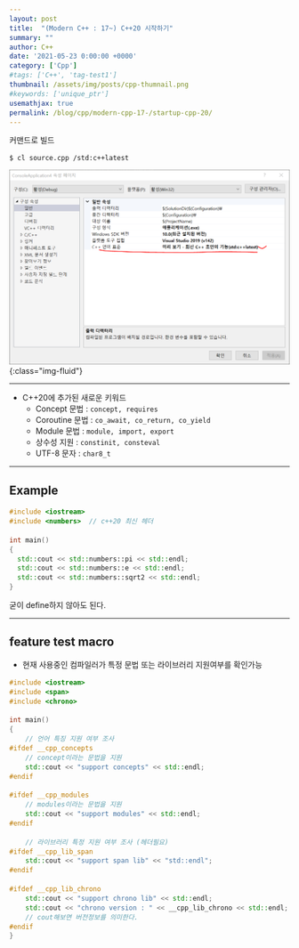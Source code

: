 ```yaml
---
layout: post
title:  "(Modern C++ : 17~) C++20 시작하기"
summary: ""
author: C++
date: '2021-05-23 0:00:00 +0000'
category: ['Cpp']
#tags: ['C++', 'tag-test1']
thumbnail: /assets/img/posts/cpp-thumnail.png
#keywords: ['unique_ptr']
usemathjax: true
permalink: /blog/cpp/modern-cpp-17-/startup-cpp-20/
---
```


커맨드로 빌드

```
$ cl source.cpp /std:c++latest
```

![](/assets/img/posts/cpp/cpp20-lambda-1.png){:class="img-fluid"}

---

* C++20에 추가된 새로운 키워드
    * Concept 문법 : `concept, requires`
    * Coroutine 문법 : `co_await, co_return, co_yield`
    * Module 문법 : `module, import, export`
    * 상수성 지원 : `constinit, consteval`
    * UTF-8 문자 : `char8_t`

---

## Example

```cpp
#include <iostream>
#include <numbers>  // c++20 최신 헤더

int main()
{
  std::cout << std::numbers::pi << std::endl;
  std::cout << std::numbers::e << std::endl;
  std::cout << std::numbers::sqrt2 << std::endl;
}
```

굳이 define하지 않아도 된다.

---

## feature test macro

* 현재 사용중인 컴파일러가 특정 문법 또는 라이브러리 지원여부를 확인가능

```cpp
#include <iostream>
#include <span>
#include <chrono>

int main()
{
    // 언어 특징 지원 여부 조사
#ifdef __cpp_concepts
    // concept이라는 문법을 지원
    std::cout << "support concepts" << std::endl;
#endif

#ifdef __cpp_modules
    // modules이라는 문법을 지원
    std::cout << "support modules" << std::endl;
#endif

    // 라이브러리 특정 지원 여부 조사 (헤더필요)
#ifdef __cpp_lib_span
    std::cout << "support span lib" << "std::endl";
#endif

#ifdef __cpp_lib_chrono 
    std::cout << "support chrono lib" << std::endl;
    std::cout << "chrono version : " << __cpp_lib_chrono << std::endl;
    // cout해보면 버전정보를 의미한다.
#endif
}
```